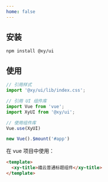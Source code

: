 ```yaml
---
home: false
---
```


## 安装
```
npm install @xy/ui
```

## 使用

```js
// 引用样式
import '@xy/ui/lib/index.css';

// 引用 UI 组件库
import Vue from 'vue';
import XyUI from '@xy/ui';

// 使用组件库
Vue.use(XyUI)

new Vue().$mount('#app')
```

在 vue 项目中使用：

```html
<template>
  <xy-title>禧云普通标题组件</xy-title>
</template>
```
